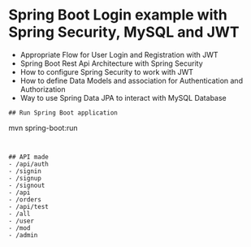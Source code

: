 # Spring Boot Login example with Spring Security, MySQL and JWT

- Appropriate Flow for User Login and Registration with JWT
- Spring Boot Rest Api Architecture with Spring Security
- How to configure Spring Security to work with JWT
- How to define Data Models and association for Authentication and Authorization
- Way to use Spring Data JPA to interact with MySQL Database

```
## Run Spring Boot application
```
mvn spring-boot:run
```


## API made
- /api/auth
- /signin
- /signup
- /signout
- /api
- /orders
- /api/test
- /all
- /user
- /mod
- /admin

